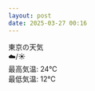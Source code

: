 ```yaml
---
layout: post
date: 2025-03-27 00:16
---
```


東京の天気<br />☁️/☀️<br />
最高気温: 24℃<br />
最低気温: 12℃<br />
